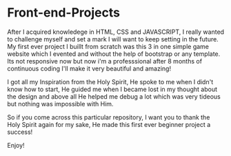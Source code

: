 # Front-end-Projects
After I acquired knowledege in HTML, CSS and JAVASCRIPT, I really wanted to challenge myself and set a mark I will want to keep setting in the future. My first ever project I buillt from scratch was this 3 in one simple game website which I evented and without the help of bootstrap or any template. Its not responsive now but now i'm a professsional after 8 months of continuous coding I'll make it very beautiful and amazing!

I got all my Inspiration from the Holy Spirit, He spoke to me when I didn't know how to start, He guided me when I became lost in my thought about the design and above all He helped me debug a lot which was very tideous but nothing was impossible with Him. 

So if you come across this particular repository, I want you to thank the Holy Spirit again for my sake, He made this first ever beginner project a success! 

Enjoy!

